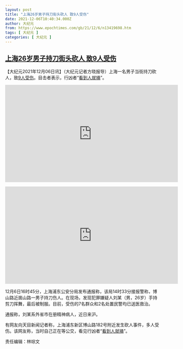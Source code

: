 ```yaml
---
layout: post
title: "上海26岁男子持刀街头砍人 致9人受伤"
date: 2021-12-06T10:40:34.000Z
author: 大纪元
from: https://www.epochtimes.com/gb/21/12/6/n13419698.htm
tags: [ 大纪元 ]
categories: [ 大纪元 ]
---
```

<!--1638787234000-->
[上海26岁男子持刀街头砍人 致9人受伤](https://www.epochtimes.com/gb/21/12/6/n13419698.htm)
------

<div>
<p>【大纪元2021年12月06日讯】（大纪元记者方晓报导）上海一名男子当街持刀砍人，致<a href="https://www.epochtimes.com/gb/tag/9%E4%BA%BA%E5%8F%97%E4%BC%A4.html">9人受伤</a>。目击者表示，行凶者“<a href="https://www.epochtimes.com/gb/tag/%E7%9C%8B%E5%88%B0%E4%BA%BA%E5%B0%B1%E6%8D%85.html">看到人就捅</a>”。</p><p><iframe src="https://www.youmaker.com/embed/3db57906-0fbf-4d1c-917b-5af5127cdd93?r=16x9&amp;d=37" width="560" height="315" frameborder="0" allowfullscreen="allowfullscreen"></iframe></p><p><iframe src="https://www.youmaker.com/embed/516f410f-5c3f-4c6d-a527-b711c33bf512?r=16x9&amp;d=272" width="560" height="315" frameborder="0" allowfullscreen="allowfullscreen"></iframe></p><p>12月6日16时45分，上海浦东公安分局发布通报称，该局14时33分接报警称，博山路近崮山路一男子持刀伤人。在现场，发现犯罪嫌疑人刘某（男，26岁）手持剪刀挥舞，最后被制服。目前，受伤的7名群众和2名处置民警均已送医救治。</p><p>通报称，刘某系外省市在册精神病人，近日来沪。</p><p>有网友向天目新闻记者称，上海浦东新区博山路182号附近发生砍人事件，多人受伤。该网友称，当时自己正在等公交，看见行凶者“<a href="https://www.epochtimes.com/gb/tag/%E7%9C%8B%E5%88%B0%E4%BA%BA%E5%B0%B1%E6%8D%85.html">看到人就捅</a>”。</p><p>责任编辑：林琮文</p>
</div>
